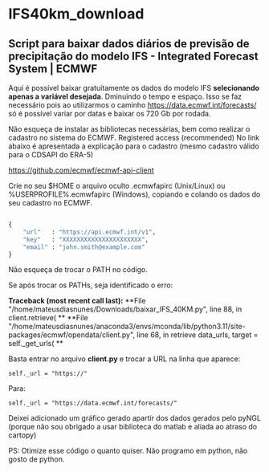 # IFS40km_download


## Script para baixar dados diários de previsão de precipitação do modelo **IFS** - Integrated Forecast System | ECMWF

Aqui é possível baixar gratuitamente os dados do modelo IFS **selecionando apenas a variável desejada**. Dminuindo o tempo e espaço.
Isso se faz necessário pois ao utilizarmos o caminho https://data.ecmwf.int/forecasts/ só é possível variar por datas e baixar os 720 Gb por rodada.


Não esqueça de instalar as bibliotecas necessárias, bem como realizar o cadastro no sistema do ECMWF. Registered access (recommended)
No link abaixo é apresentada a explicação para o cadastro (mesmo cadastro válido para o CDSAPI do ERA-5)

https://github.com/ecmwf/ecmwf-api-client

Crie no seu $HOME o arquivo oculto .ecmwfapirc (Unix/Linux) ou %USERPROFILE%\.ecmwfapirc (Windows), copiando e colando os dados do seu cadastro no ECMWF. 

```python

{
    "url"   : "https://api.ecmwf.int/v1",
    "key"   : "XXXXXXXXXXXXXXXXXXXXXX",
    "email" : "john.smith@example.com"
}
```

Não esqueça de trocar o PATH no código.


Se após trocar os PATHs, seja identificado o erro:

**Traceback (most recent call last):**
  **File "/home/mateusdiasnunes/Downloads/baixar_IFS_40KM.py", line 88, in <module>
    client.retrieve( **
  **File "/home/mateusdiasnunes/anaconda3/envs/mconda/lib/python3.11/site-packages/ecmwf/opendata/client.py", line 68, in retrieve
    data_urls, target = self._get_urls( **
                        
Basta entrar no arquivo **client.py** e trocar a URL na linha que aparece:

```
self._url = "https://"
```

Para:

```
self._url = "https://data.ecmwf.int/forecasts/"
```

Deixei adicionado um gráfico gerado apartir dos dados gerados pelo pyNGL (porque não sou obrigado a usar biblioteca do matlab e aliada ao atraso do cartopy) 

PS: Otimize esse código o quanto quiser. Não programo em python, não gosto de python.

